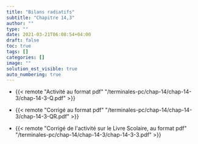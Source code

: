 ```yaml
---
title: "Bilans radiatifs"
subtitle: "Chapitre 14,3"
author: ""
type: ""
date: 2021-03-21T06:08:54+04:00
draft: false
toc: true
tags: []
categories: []
image: ""
solution_est_visible: true
auto_numbering: true
---
```


- {{< remote "Activité au format pdf" "/terminales-pc/chap-14/chap-14-3/chap-14-3-Q.pdf" >}}

- {{< remote "Corrigé au format pdf" "/terminales-pc/chap-14/chap-14-3/chap-14-3-QR.pdf" >}}

- {{< remote "Corrigé de l'activité sur le Livre Scolaire, au format pdf" "/terminales-pc/chap-14/chap-14-3/chap-14-3-3.pdf" >}}